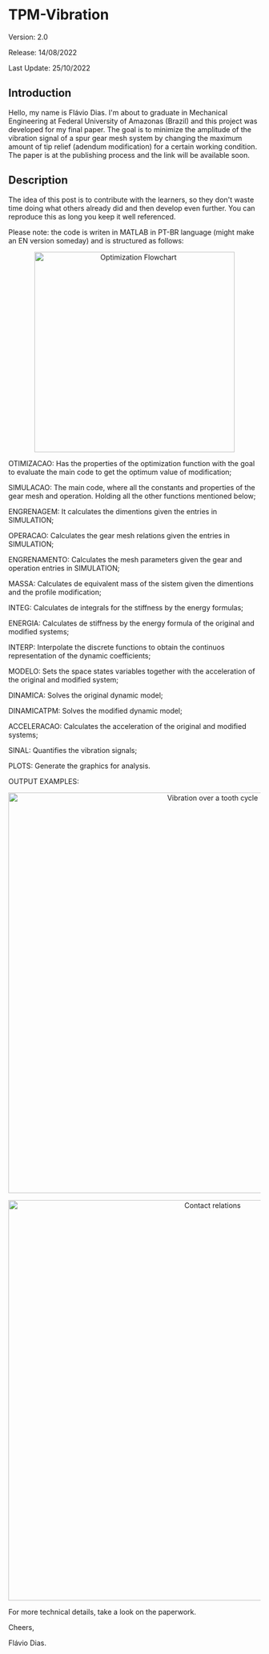 # TPM-Vibration 
  Version: 2.0
  
  Release: 14/08/2022
  
  Last Update: 25/10/2022
   

## Introduction
  Hello, my name is Flávio Dias. I'm about to graduate in Mechanical Engineering at Federal University of Amazonas (Brazil) and this project was developed for my final paper. The goal is to minimize the amplitude of the vibration signal of a spur gear mesh system by changing the maximum amount of tip relief (adendum modification) for a certain working condition. The paper is at the publishing process and the link will be available soon.

## Description
  The idea of this post is to contribute with the learners, so they don't waste time doing what others already did and then develop even further. You can reproduce this as long you keep it well referenced.
  
  Please note: the code is writen in MATLAB in PT-BR language (might make an EN version someday) and is structured as follows:
  
  <p align="center">
  <img src="https://i.imgur.com/x1Hqzyq.jpg" alt="Optimization Flowchart" width="400" />
  </p>
  
  OTIMIZACAO: Has the properties of the optimization function with the goal to evaluate the main code to get the optimum value of modification;
  
  SIMULACAO: The main code, where all the constants and properties of the gear mesh and operation. Holding all the other functions mentioned below;
  
  ENGRENAGEM: It calculates the dimentions given the entries in SIMULATION;
  
  OPERACAO: Calculates the gear mesh relations given the entries in SIMULATION;
  
  ENGRENAMENTO: Calculates the mesh parameters given the gear and operation entries in SIMULATION;
  
  MASSA: Calculates de equivalent mass of the sistem given the dimentions and the profile modification;
  
  INTEG: Calculates de integrals for the stiffness by the energy formulas;
  
  ENERGIA: Calculates de stiffness by the energy formula of the original and modified systems;
  
  INTERP: Interpolate the discrete functions to obtain the continuos representation of the dynamic coefficients;
  
  MODELO: Sets the space states variables together with the acceleration of the original and modified system;
  
  DINAMICA: Solves the original dynamic model;
  
  DINAMICATPM: Solves the modified dynamic model;
  
  ACCELERACAO: Calculates the acceleration of the original and modified systems;
  
  SINAL: Quantifies the vibration signals;
  
  PLOTS: Generate the graphics for analysis.
  
  
  
   
   
  OUTPUT EXAMPLES:
  
  <p align="center">
  <img src="https://i.imgur.com/24b0nM1.jpg" alt="Vibration over a tooth cycle" width="800" />
  </p>

  <p align="center">
  <img src="https://i.imgur.com/Qlf5hNn.jpg" alt="Contact relations" width="800" />
  </p>
  
  
  For more technical details, take a look on the paperwork.
  
  Cheers,
  
  Flávio Dias.
